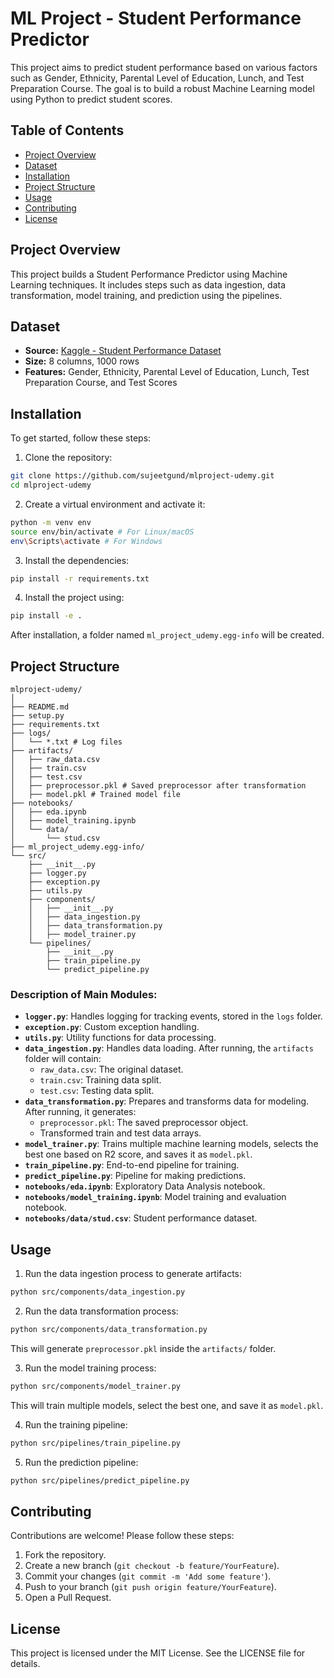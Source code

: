 # ML Project - Student Performance Predictor

This project aims to predict student performance based on various factors such as Gender, Ethnicity, Parental Level of Education, Lunch, and Test Preparation Course. The goal is to build a robust Machine Learning model using Python to predict student scores.

## Table of Contents
- [Project Overview](#project-overview)
- [Dataset](#dataset)
- [Installation](#installation)
- [Project Structure](#project-structure)
- [Usage](#usage)
- [Contributing](#contributing)
- [License](#license)

## Project Overview
This project builds a Student Performance Predictor using Machine Learning techniques. It includes steps such as data ingestion, data transformation, model training, and prediction using the pipelines.

## Dataset
- **Source:** [Kaggle - Student Performance Dataset](https://www.kaggle.com/datasets/spscientist/students-performance-in-exams?datasetId=74977)
- **Size:** 8 columns, 1000 rows
- **Features:** Gender, Ethnicity, Parental Level of Education, Lunch, Test Preparation Course, and Test Scores

## Installation
To get started, follow these steps:

1. Clone the repository:
```bash
git clone https://github.com/sujeetgund/mlproject-udemy.git
cd mlproject-udemy
```

2. Create a virtual environment and activate it:
```bash
python -m venv env
source env/bin/activate # For Linux/macOS
env\Scripts\activate # For Windows
```

3. Install the dependencies:
```bash
pip install -r requirements.txt
```

4. Install the project using:
```bash
pip install -e .
```
After installation, a folder named `ml_project_udemy.egg-info` will be created.

## Project Structure
```
mlproject-udemy/
│
├── README.md
├── setup.py
├── requirements.txt
├── logs/
│   └── *.txt # Log files
├── artifacts/
│   ├── raw_data.csv
│   ├── train.csv
│   ├── test.csv
│   ├── preprocessor.pkl # Saved preprocessor after transformation
│   ├── model.pkl # Trained model file
├── notebooks/
│   ├── eda.ipynb
│   ├── model_training.ipynb
│   └── data/
│       └── stud.csv
├── ml_project_udemy.egg-info/
└── src/
    ├── __init__.py
    ├── logger.py
    ├── exception.py
    ├── utils.py
    ├── components/
    │   ├── __init__.py
    │   ├── data_ingestion.py
    │   ├── data_transformation.py
    │   ├── model_trainer.py
    └── pipelines/
        ├── __init__.py
        ├── train_pipeline.py
        └── predict_pipeline.py
```

### Description of Main Modules:
- **`logger.py`**: Handles logging for tracking events, stored in the `logs` folder.
- **`exception.py`**: Custom exception handling.
- **`utils.py`**: Utility functions for data processing.
- **`data_ingestion.py`**: Handles data loading. After running, the `artifacts` folder will contain:
  - `raw_data.csv`: The original dataset.
  - `train.csv`: Training data split.
  - `test.csv`: Testing data split.
- **`data_transformation.py`**: Prepares and transforms data for modeling. After running, it generates:
  - `preprocessor.pkl`: The saved preprocessor object.
  - Transformed train and test data arrays.
- **`model_trainer.py`**: Trains multiple machine learning models, selects the best one based on R2 score, and saves it as `model.pkl`.
- **`train_pipeline.py`**: End-to-end pipeline for training.
- **`predict_pipeline.py`**: Pipeline for making predictions.
- **`notebooks/eda.ipynb`**: Exploratory Data Analysis notebook.
- **`notebooks/model_training.ipynb`**: Model training and evaluation notebook.
- **`notebooks/data/stud.csv`**: Student performance dataset.

## Usage
1. Run the data ingestion process to generate artifacts:
```bash
python src/components/data_ingestion.py
```

2. Run the data transformation process:
```bash
python src/components/data_transformation.py
```
This will generate `preprocessor.pkl` inside the `artifacts/` folder.

3. Run the model training process:
```bash
python src/components/model_trainer.py
```
This will train multiple models, select the best one, and save it as `model.pkl`.

4. Run the training pipeline:
```bash
python src/pipelines/train_pipeline.py
```

5. Run the prediction pipeline:
```bash
python src/pipelines/predict_pipeline.py
```

## Contributing
Contributions are welcome! Please follow these steps:
1. Fork the repository.
2. Create a new branch (`git checkout -b feature/YourFeature`).
3. Commit your changes (`git commit -m 'Add some feature'`).
4. Push to your branch (`git push origin feature/YourFeature`).
5. Open a Pull Request.

## License
This project is licensed under the MIT License. See the LICENSE file for details.


